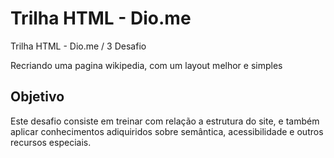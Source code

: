 # Trilha HTML - Dio.me
Trilha HTML - Dio.me / 3 Desafio

Recriando uma pagina wikipedia, com um layout melhor e simples

## Objetivo

Este desafio consiste em treinar com relação a estrutura do site, e também aplicar conhecimentos adiquiridos sobre semântica, acessibilidade e outros recursos especiais.
